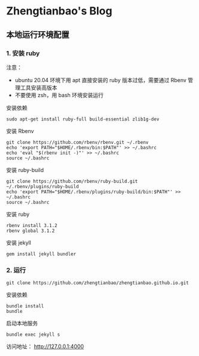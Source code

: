 Zhengtianbao's Blog
===================

## 本地运行环境配置

### 1. 安装 ruby

注意：

- ubuntu 20.04 环境下用 apt 直接安装的 ruby 版本过低，需要通过 Rbenv 管理工具安装高版本
- 不要使用 zsh，用 bash 环境安装运行

安装依赖

```
sudo apt-get install ruby-full build-essential zlib1g-dev
```

安装 Rbenv

```
git clone https://github.com/rbenv/rbenv.git ~/.rbenv
echo 'export PATH="$HOME/.rbenv/bin:$PATH"' >> ~/.bashrc
echo 'eval "$(rbenv init -)"' >> ~/.bashrc
source ~/.bashrc
```

安装 ruby-build

```
git clone https://github.com/rbenv/ruby-build.git ~/.rbenv/plugins/ruby-build
echo 'export PATH="$HOME/.rbenv/plugins/ruby-build/bin:$PATH"' >> ~/.bashrc
source ~/.bashrc
```

安装 ruby

```
rbenv install 3.1.2
rbenv global 3.1.2
```

安装 jekyll

```
gem install jekyll bundler
```

### 2. 运行

```
git clone https://github.com/zhengtianbao/zhengtianbao.github.io.git
```

安装依赖

```
bundle install
bundle
```

启动本地服务

```
bundle exec jekyll s
```

访问地址： http://127.0.0.1:4000

